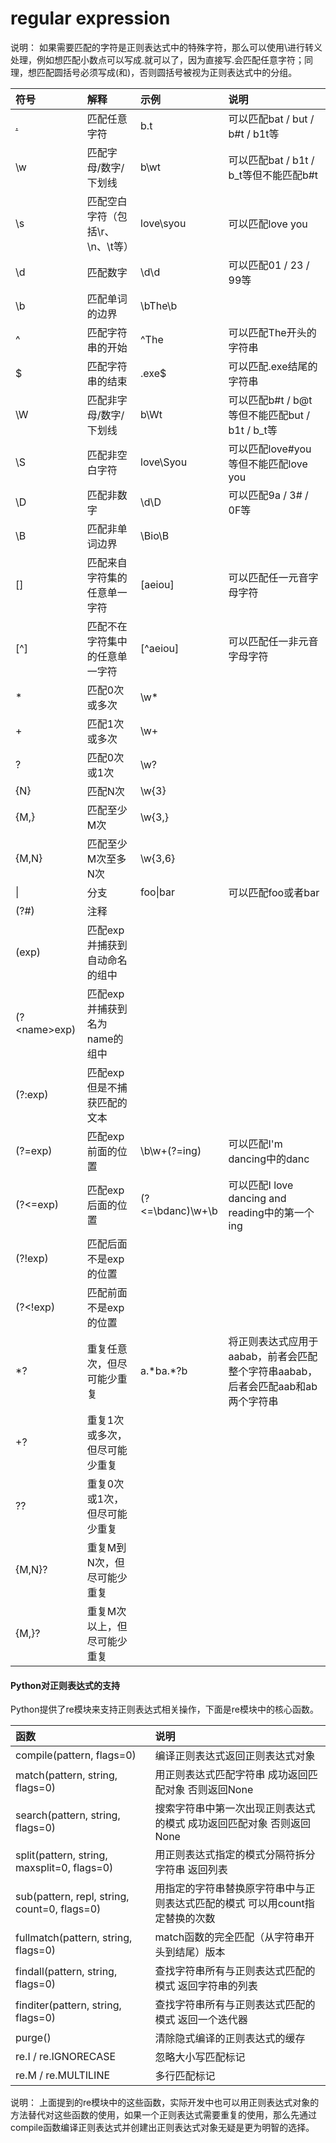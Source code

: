 # regular expression

说明： 如果需要匹配的字符是正则表达式中的特殊字符，那么可以使用\进行转义处理，例如想匹配小数点可以写成.就可以了，因为直接写.会匹配任意字符；同理，想匹配圆括号必须写成\(和\)，否则圆括号被视为正则表达式中的分组。

| 符号 | 解释 | 示例 | 说明 |
| :--- | :--- | :--- | :--- |
| [.](https://www.notion.so/fa6b1245919b44638d82d3703c87f510) | 匹配任意字符 | b.t | 可以匹配bat / but / b\#t / b1t等 |
| \w | 匹配字母/数字/下划线 | b\wt | 可以匹配bat / b1t / b\_t等但不能匹配b\#t |
| \s | 匹配空白字符（包括\r、\n、\t等） | love\syou | 可以匹配love you |
| \d | 匹配数字 | \d\d | 可以匹配01 / 23 / 99等 |
| \b | 匹配单词的边界 | \bThe\b |  |
| ^ | 匹配字符串的开始 | ^The | 可以匹配The开头的字符串 |
| $ | 匹配字符串的结束 | .exe$ | 可以匹配.exe结尾的字符串 |
| \W | 匹配非字母/数字/下划线 | b\Wt | 可以匹配b\#t / b@t等但不能匹配but / b1t / b\_t等 |
| \S | 匹配非空白字符 | love\Syou | 可以匹配love\#you等但不能匹配love you |
| \D | 匹配非数字 | \d\D | 可以匹配9a / 3\# / 0F等 |
| \B | 匹配非单词边界 | \Bio\B |  |
| \[\] | 匹配来自字符集的任意单一字符 | \[aeiou\] | 可以匹配任一元音字母字符 |
| \[^\] | 匹配不在字符集中的任意单一字符 | \[^aeiou\] | 可以匹配任一非元音字母字符 |
| \* | 匹配0次或多次 | \w\* |  |
| + | 匹配1次或多次 | \w+ |  |
| ? | 匹配0次或1次 | \w? |  |
| {N} | 匹配N次 | \w{3} |  |
| {M,} | 匹配至少M次 | \w{3,} |  |
| {M,N} | 匹配至少M次至多N次 | \w{3,6} |  |
| \| | 分支 | foo\|bar | 可以匹配foo或者bar |
| \(?\#\) | 注释 |  |  |
| \(exp\) | 匹配exp并捕获到自动命名的组中 |  |  |
| \(? &lt;name&gt;exp\) | 匹配exp并捕获到名为name的组中 |  |  |
| \(?:exp\) | 匹配exp但是不捕获匹配的文本 |  |  |
| \(?=exp\) | 匹配exp前面的位置 | \b\w+\(?=ing\) | 可以匹配I'm dancing中的danc |
| \(?&lt;=exp\) | 匹配exp后面的位置 | \(?&lt;=\bdanc\)\w+\b | 可以匹配I love dancing and reading中的第一个ing |
| \(?!exp\) | 匹配后面不是exp的位置 |  |  |
| \(?&lt;!exp\) | 匹配前面不是exp的位置 |  |  |
| \*? | 重复任意次，但尽可能少重复 | a.\*ba.\*?b | 将正则表达式应用于aabab，前者会匹配整个字符串aabab，后者会匹配aab和ab两个字符串 |
| +? | 重复1次或多次，但尽可能少重复 |  |  |
| ?? | 重复0次或1次，但尽可能少重复 |  |  |
| {M,N}? | 重复M到N次，但尽可能少重复 |  |  |
| {M,}? | 重复M次以上，但尽可能少重复 |  |  |

#### **Python对正则表达式的支持**

Python提供了re模块来支持正则表达式相关操作，下面是re模块中的核心函数。

| 函数 | 说明 |
| :--- | :--- |
| compile\(pattern, flags=0\) | 编译正则表达式返回正则表达式对象 |
| match\(pattern, string, flags=0\) | 用正则表达式匹配字符串 成功返回匹配对象 否则返回None |
| search\(pattern, string, flags=0\) | 搜索字符串中第一次出现正则表达式的模式 成功返回匹配对象 否则返回None |
| split\(pattern, string, maxsplit=0, flags=0\) | 用正则表达式指定的模式分隔符拆分字符串 返回列表 |
| sub\(pattern, repl, string, count=0, flags=0\) | 用指定的字符串替换原字符串中与正则表达式匹配的模式 可以用count指定替换的次数 |
| fullmatch\(pattern, string, flags=0\) | match函数的完全匹配（从字符串开头到结尾）版本 |
| findall\(pattern, string, flags=0\) | 查找字符串所有与正则表达式匹配的模式 返回字符串的列表 |
| finditer\(pattern, string, flags=0\) | 查找字符串所有与正则表达式匹配的模式 返回一个迭代器 |
| purge\(\) | 清除隐式编译的正则表达式的缓存 |
| re.I / re.IGNORECASE | 忽略大小写匹配标记 |
| re.M / re.MULTILINE | 多行匹配标记 |

说明： 上面提到的re模块中的这些函数，实际开发中也可以用正则表达式对象的方法替代对这些函数的使用，如果一个正则表达式需要重复的使用，那么先通过compile函数编译正则表达式并创建出正则表达式对象无疑是更为明智的选择。

